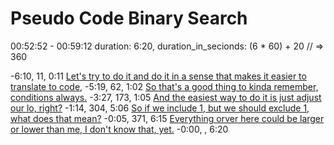 # Pseudo Code Binary Search

00:52:52 - 00:59:12
duration: 6:20,
duration_in_secionds: (6 \* 60) + 20 // => 360

-6:10, 11, 0:11 [Let's try to do it and do it in a sense that makes it easier to translate to code,](https://frontendmasters.com/courses/algorithms/pseudo-code-binary-search/?t=11)
-5:19, 62, 1:02 [So that's a good thing to kinda remember, conditions always.](https://frontendmasters.com/courses/algorithms/pseudo-code-binary-search/?t=62)
-3:27, 173, 1:05 [And the easiest way to do it is just adjust our lo, right?](https://frontendmasters.com/courses/algorithms/pseudo-code-binary-search/?t=173)
-1:14, 304, 5:06 [So if we include 1, but we should exclude 1, what does that mean?](https://frontendmasters.com/courses/algorithms/pseudo-code-binary-search/?t=304)
-0:05, 371, 6:15 [Everything orver here could be larger or lower than me, I don't know that, yet.](https://frontendmasters.com/courses/algorithms/pseudo-code-binary-search/?t=371)
-0:00, , 6:20
